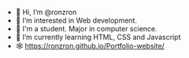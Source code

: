 - 👋 Hi, I’m @ronzron
- 👀 I’m interested in Web development.
- 🏫 I'm a student. Major in computer science.
- 🌱 I’m currently learning HTML, CSS and Javascript
- 🕸️ https://ronzron.github.io/Portfolio-website/


<!---
ronzron/ronzron is a ✨ special ✨ repository because its `README.md` (this file) appears on your GitHub profile.
You can click the Preview link to take a look at your changes.
--->
